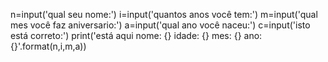 
n=input('qual seu nome:')
i=input('quantos anos você tem:')
m=input('qual mes você faz aniversario:')
a=input('qual ano você naceu:')
c=input('isto está correto:')
print('está aqui nome: {} idade: {} mes: {} ano: {}'.format(n,i,m,a))
